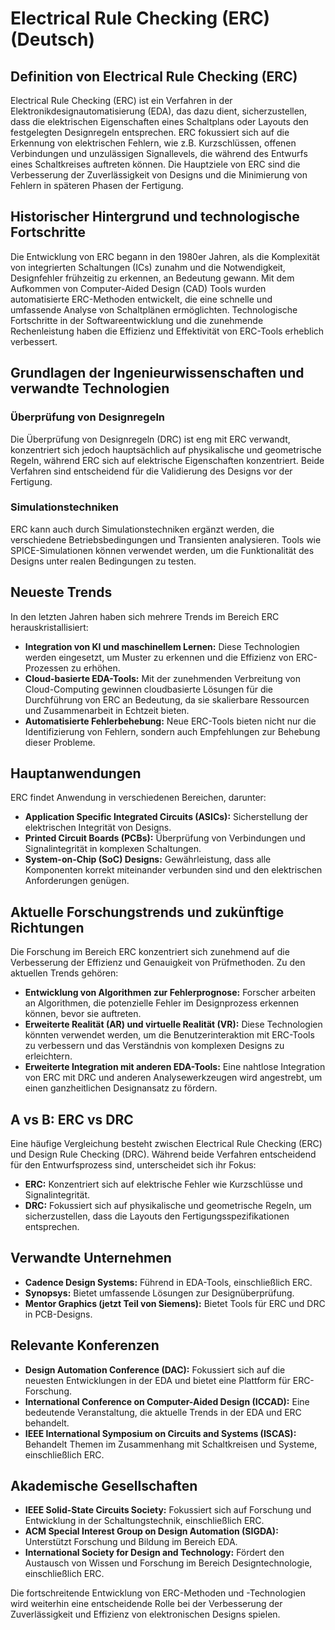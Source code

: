 # Electrical Rule Checking (ERC) (Deutsch)

## Definition von Electrical Rule Checking (ERC)

Electrical Rule Checking (ERC) ist ein Verfahren in der Elektronikdesignautomatisierung (EDA), das dazu dient, sicherzustellen, dass die elektrischen Eigenschaften eines Schaltplans oder Layouts den festgelegten Designregeln entsprechen. ERC fokussiert sich auf die Erkennung von elektrischen Fehlern, wie z.B. Kurzschlüssen, offenen Verbindungen und unzulässigen Signallevels, die während des Entwurfs eines Schaltkreises auftreten können. Die Hauptziele von ERC sind die Verbesserung der Zuverlässigkeit von Designs und die Minimierung von Fehlern in späteren Phasen der Fertigung.

## Historischer Hintergrund und technologische Fortschritte

Die Entwicklung von ERC begann in den 1980er Jahren, als die Komplexität von integrierten Schaltungen (ICs) zunahm und die Notwendigkeit, Designfehler frühzeitig zu erkennen, an Bedeutung gewann. Mit dem Aufkommen von Computer-Aided Design (CAD) Tools wurden automatisierte ERC-Methoden entwickelt, die eine schnelle und umfassende Analyse von Schaltplänen ermöglichten. Technologische Fortschritte in der Softwareentwicklung und die zunehmende Rechenleistung haben die Effizienz und Effektivität von ERC-Tools erheblich verbessert.

## Grundlagen der Ingenieurwissenschaften und verwandte Technologien

### Überprüfung von Designregeln

Die Überprüfung von Designregeln (DRC) ist eng mit ERC verwandt, konzentriert sich jedoch hauptsächlich auf physikalische und geometrische Regeln, während ERC sich auf elektrische Eigenschaften konzentriert. Beide Verfahren sind entscheidend für die Validierung des Designs vor der Fertigung.

### Simulationstechniken

ERC kann auch durch Simulationstechniken ergänzt werden, die verschiedene Betriebsbedingungen und Transienten analysieren. Tools wie SPICE-Simulationen können verwendet werden, um die Funktionalität des Designs unter realen Bedingungen zu testen.

## Neueste Trends

In den letzten Jahren haben sich mehrere Trends im Bereich ERC herauskristallisiert:

- **Integration von KI und maschinellem Lernen:** Diese Technologien werden eingesetzt, um Muster zu erkennen und die Effizienz von ERC-Prozessen zu erhöhen.
- **Cloud-basierte EDA-Tools:** Mit der zunehmenden Verbreitung von Cloud-Computing gewinnen cloudbasierte Lösungen für die Durchführung von ERC an Bedeutung, da sie skalierbare Ressourcen und Zusammenarbeit in Echtzeit bieten.
- **Automatisierte Fehlerbehebung:** Neue ERC-Tools bieten nicht nur die Identifizierung von Fehlern, sondern auch Empfehlungen zur Behebung dieser Probleme.

## Hauptanwendungen

ERC findet Anwendung in verschiedenen Bereichen, darunter:

- **Application Specific Integrated Circuits (ASICs):** Sicherstellung der elektrischen Integrität von Designs.
- **Printed Circuit Boards (PCBs):** Überprüfung von Verbindungen und Signalintegrität in komplexen Schaltungen.
- **System-on-Chip (SoC) Designs:** Gewährleistung, dass alle Komponenten korrekt miteinander verbunden sind und den elektrischen Anforderungen genügen.

## Aktuelle Forschungstrends und zukünftige Richtungen

Die Forschung im Bereich ERC konzentriert sich zunehmend auf die Verbesserung der Effizienz und Genauigkeit von Prüfmethoden. Zu den aktuellen Trends gehören:

- **Entwicklung von Algorithmen zur Fehlerprognose:** Forscher arbeiten an Algorithmen, die potenzielle Fehler im Designprozess erkennen können, bevor sie auftreten.
- **Erweiterte Realität (AR) und virtuelle Realität (VR):** Diese Technologien könnten verwendet werden, um die Benutzerinteraktion mit ERC-Tools zu verbessern und das Verständnis von komplexen Designs zu erleichtern.
- **Erweiterte Integration mit anderen EDA-Tools:** Eine nahtlose Integration von ERC mit DRC und anderen Analysewerkzeugen wird angestrebt, um einen ganzheitlichen Designansatz zu fördern.

## A vs B: ERC vs DRC

Eine häufige Vergleichung besteht zwischen Electrical Rule Checking (ERC) und Design Rule Checking (DRC). Während beide Verfahren entscheidend für den Entwurfsprozess sind, unterscheidet sich ihr Fokus:

- **ERC:** Konzentriert sich auf elektrische Fehler wie Kurzschlüsse und Signalintegrität.
- **DRC:** Fokussiert sich auf physikalische und geometrische Regeln, um sicherzustellen, dass die Layouts den Fertigungsspezifikationen entsprechen.

## Verwandte Unternehmen

- **Cadence Design Systems:** Führend in EDA-Tools, einschließlich ERC.
- **Synopsys:** Bietet umfassende Lösungen zur Designüberprüfung.
- **Mentor Graphics (jetzt Teil von Siemens):** Bietet Tools für ERC und DRC in PCB-Designs.

## Relevante Konferenzen

- **Design Automation Conference (DAC):** Fokussiert sich auf die neuesten Entwicklungen in der EDA und bietet eine Plattform für ERC-Forschung.
- **International Conference on Computer-Aided Design (ICCAD):** Eine bedeutende Veranstaltung, die aktuelle Trends in der EDA und ERC behandelt.
- **IEEE International Symposium on Circuits and Systems (ISCAS):** Behandelt Themen im Zusammenhang mit Schaltkreisen und Systeme, einschließlich ERC.

## Akademische Gesellschaften

- **IEEE Solid-State Circuits Society:** Fokussiert sich auf Forschung und Entwicklung in der Schaltungstechnik, einschließlich ERC.
- **ACM Special Interest Group on Design Automation (SIGDA):** Unterstützt Forschung und Bildung im Bereich EDA.
- **International Society for Design and Technology:** Fördert den Austausch von Wissen und Forschung im Bereich Designtechnologie, einschließlich ERC.

Die fortschreitende Entwicklung von ERC-Methoden und -Technologien wird weiterhin eine entscheidende Rolle bei der Verbesserung der Zuverlässigkeit und Effizienz von elektronischen Designs spielen.